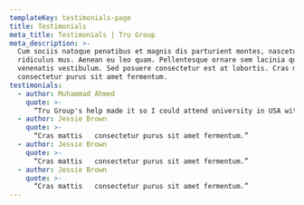 ```yaml
---
templateKey: testimonials-page
title: Testimonials
meta_title: Testimonials | Tru Group
meta_description: >-
  Cum sociis natoque penatibus et magnis dis parturient montes, nascetur
  ridiculus mus. Aenean eu leo quam. Pellentesque ornare sem lacinia quam
  venenatis vestibulum. Sed posuere consectetur est at lobortis. Cras mattis
  consectetur purus sit amet fermentum.
testimonials:
  - author: Muhammad Ahmed
    quote: >-
      “Tru Group's help made it so I could attend university in USA with the best price. I am grateful that I didn't have to use an expensive agent who didn't understand what I needed.”
  - author: Jessie Brown
    quote: >-
      “Cras mattis   consectetur purus sit amet fermentum.”
  - author: Jessie Brown
    quote: >-
      “Cras mattis   consectetur purus sit amet fermentum.”
  - author: Jessie Brown
    quote: >-
      “Cras mattis   consectetur purus sit amet fermentum.”
---
```

